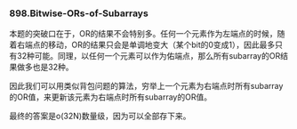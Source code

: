 ### 898.Bitwise-ORs-of-Subarrays

本题的突破口在于，OR的结果不会特别多。任何一个元素作为左端点的时候，随着右端点的移动，OR的结果只会是单调地变大（某个bit的0变成1），因此最多只有32种可能。同理，以任何一个元素可以作为佑端点，那么所有subarray的OR结果做多也是32种。

因此我们可以用类似背包问题的算法，穷举上一个元素为右端点时所有subarray的OR值，来更新该元素为右端点时所有subarray的OR值。

最终的答案是o(32N)数量级，因为可以全部存下来。
